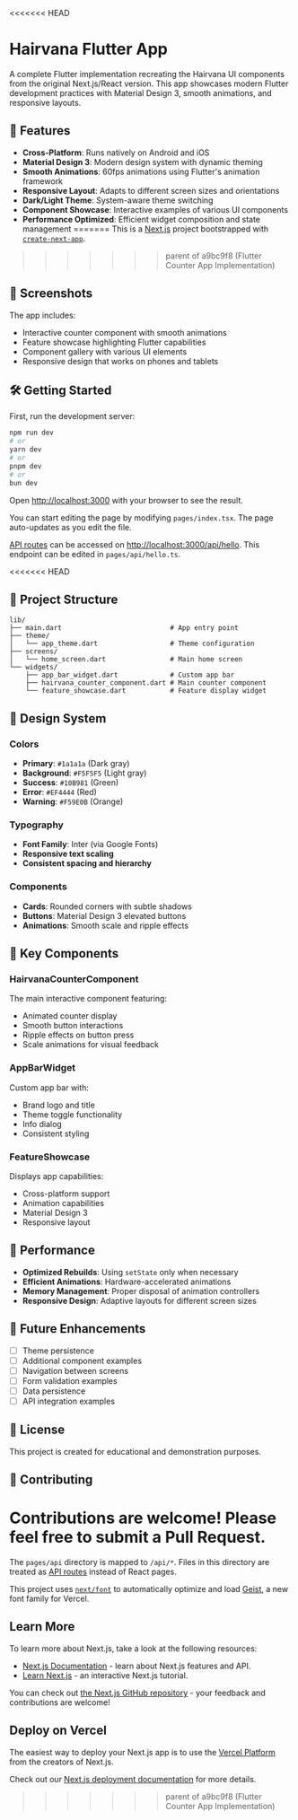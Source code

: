 <<<<<<< HEAD
# Hairvana Flutter App

A complete Flutter implementation recreating the Hairvana UI components from the original Next.js/React version. This app showcases modern Flutter development practices with Material Design 3, smooth animations, and responsive layouts.

## 🚀 Features

- **Cross-Platform**: Runs natively on Android and iOS
- **Material Design 3**: Modern design system with dynamic theming
- **Smooth Animations**: 60fps animations using Flutter's animation framework
- **Responsive Layout**: Adapts to different screen sizes and orientations
- **Dark/Light Theme**: System-aware theme switching
- **Component Showcase**: Interactive examples of various UI components
- **Performance Optimized**: Efficient widget composition and state management
=======
This is a [Next.js](https://nextjs.org) project bootstrapped with [`create-next-app`](https://nextjs.org/docs/pages/api-reference/create-next-app).
>>>>>>> parent of a9bc9f8 (Flutter Counter App Implementation)

## 📱 Screenshots

The app includes:
- Interactive counter component with smooth animations
- Feature showcase highlighting Flutter capabilities
- Component gallery with various UI elements
- Responsive design that works on phones and tablets

## 🛠️ Getting Started

First, run the development server:

```bash
npm run dev
# or
yarn dev
# or
pnpm dev
# or
bun dev
```

Open [http://localhost:3000](http://localhost:3000) with your browser to see the result.

You can start editing the page by modifying `pages/index.tsx`. The page auto-updates as you edit the file.

[API routes](https://nextjs.org/docs/pages/building-your-application/routing/api-routes) can be accessed on [http://localhost:3000/api/hello](http://localhost:3000/api/hello). This endpoint can be edited in `pages/api/hello.ts`.

<<<<<<< HEAD
## 📁 Project Structure

```
lib/
├── main.dart                           # App entry point
├── theme/
│   └── app_theme.dart                  # Theme configuration
├── screens/
│   └── home_screen.dart                # Main home screen
└── widgets/
    ├── app_bar_widget.dart             # Custom app bar
    ├── hairvana_counter_component.dart # Main counter component
    └── feature_showcase.dart           # Feature display widget
```

## 🎨 Design System

### Colors
- **Primary**: `#1a1a1a` (Dark gray)
- **Background**: `#F5F5F5` (Light gray)
- **Success**: `#10B981` (Green)
- **Error**: `#EF4444` (Red)
- **Warning**: `#F59E0B` (Orange)

### Typography
- **Font Family**: Inter (via Google Fonts)
- **Responsive text scaling**
- **Consistent spacing and hierarchy**

### Components
- **Cards**: Rounded corners with subtle shadows
- **Buttons**: Material Design 3 elevated buttons
- **Animations**: Smooth scale and ripple effects

## 🔧 Key Components

### HairvanaCounterComponent
The main interactive component featuring:
- Animated counter display
- Smooth button interactions
- Ripple effects on button press
- Scale animations for visual feedback

### AppBarWidget
Custom app bar with:
- Brand logo and title
- Theme toggle functionality
- Info dialog
- Consistent styling

### FeatureShowcase
Displays app capabilities:
- Cross-platform support
- Animation capabilities
- Material Design 3
- Responsive layout

## 🚀 Performance

- **Optimized Rebuilds**: Using `setState` only when necessary
- **Efficient Animations**: Hardware-accelerated animations
- **Memory Management**: Proper disposal of animation controllers
- **Responsive Design**: Adaptive layouts for different screen sizes

## 🎯 Future Enhancements

- [ ] Theme persistence
- [ ] Additional component examples
- [ ] Navigation between screens
- [ ] Form validation examples
- [ ] Data persistence
- [ ] API integration examples

## 📄 License

This project is created for educational and demonstration purposes.

## 🤝 Contributing

Contributions are welcome! Please feel free to submit a Pull Request.
=======
The `pages/api` directory is mapped to `/api/*`. Files in this directory are treated as [API routes](https://nextjs.org/docs/pages/building-your-application/routing/api-routes) instead of React pages.

This project uses [`next/font`](https://nextjs.org/docs/pages/building-your-application/optimizing/fonts) to automatically optimize and load [Geist](https://vercel.com/font), a new font family for Vercel.

## Learn More

To learn more about Next.js, take a look at the following resources:

- [Next.js Documentation](https://nextjs.org/docs) - learn about Next.js features and API.
- [Learn Next.js](https://nextjs.org/learn-pages-router) - an interactive Next.js tutorial.

You can check out [the Next.js GitHub repository](https://github.com/vercel/next.js) - your feedback and contributions are welcome!

## Deploy on Vercel

The easiest way to deploy your Next.js app is to use the [Vercel Platform](https://vercel.com/new?utm_medium=default-template&filter=next.js&utm_source=create-next-app&utm_campaign=create-next-app-readme) from the creators of Next.js.

Check out our [Next.js deployment documentation](https://nextjs.org/docs/pages/building-your-application/deploying) for more details.
>>>>>>> parent of a9bc9f8 (Flutter Counter App Implementation)
